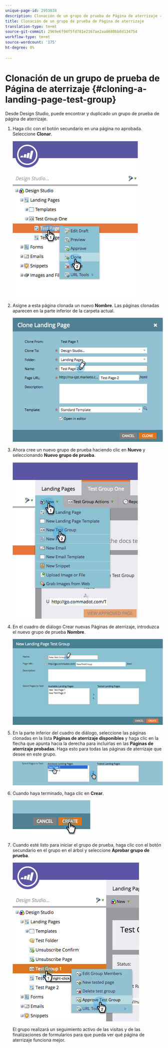 ```yaml
---
unique-page-id: 2953038
description: Clonación de un grupo de prueba de Página de aterrizaje - Documentos de marketing - Documentación del producto
title: Clonación de un grupo de prueba de Página de aterrizaje
translation-type: tm+mt
source-git-commit: 2969e6f94f5fd781e2167ae2aa8680bb8d134754
workflow-type: tm+mt
source-wordcount: '175'
ht-degree: 0%

---
```



# Clonación de un grupo de prueba de Página de aterrizaje {#cloning-a-landing-page-test-group}

Desde Design Studio, puede encontrar y duplicado un grupo de prueba de página de aterrizaje.

1. Haga clic con el botón secundario en una página no aprobada. Seleccione **Clonar**.

   ![](assets/image2015-4-27-15-3a11-3a24.png)

1. Asigne a esta página clonada un nuevo **Nombre**. Las páginas clonadas aparecen en la parte inferior de la carpeta actual.

   ![](assets/image2015-4-27-16-3a10-3a10.png)

1. Ahora cree un nuevo grupo de prueba haciendo clic en **Nuevo** y seleccionando **Nuevo grupo de prueba**.

   ![](assets/image2015-4-27-15-3a49-3a54.png)

1. En el cuadro de diálogo Crear nuevas Páginas de aterrizaje, introduzca el nuevo grupo de prueba **Nombre**.

   ![](assets/image2015-4-27-15-3a58-3a13.png)

1. En la parte inferior del cuadro de diálogo, seleccione las páginas clonadas en la lista **Páginas de aterrizaje disponibles** y haga clic en la flecha que apunta hacia la derecha para incluirlas en las **Páginas de aterrizaje probadas**. Haga esto para todas las páginas de aterrizaje que desee en este grupo.

   ![](assets/image2015-4-27-16-3a3-3a22.png)

1. Cuando haya terminado, haga clic en **Crear**.

   ![](assets/image2015-4-27-16-3a7-3a50.png)

1. Cuando esté listo para iniciar el grupo de prueba, haga clic con el botón secundario en el grupo en el árbol y seleccione **Aprobar grupo de prueba**.

   ![](assets/image2015-4-27-16-3a19-3a10.png)

   El grupo realizará un seguimiento activo de las visitas y de las finalizaciones de formularios para que pueda ver qué página de aterrizaje funciona mejor.
